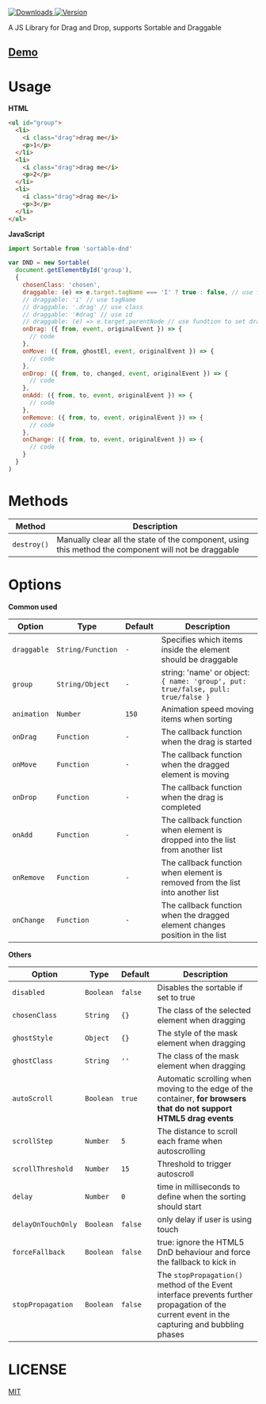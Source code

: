 <p>
  <a href="https://npm-stat.com/charts.html?package=sortable-dnd">
    <img alt="Downloads" src="https://img.shields.io/npm/dt/sortable-dnd.svg">
  </a>
  <a href="https://www.npmjs.com/package/sortable-dnd">
    <img alt="Version" src="https://img.shields.io/npm/v/sortable-dnd.svg"/>
  </a>
</p>



A JS Library for Drag and Drop, supports Sortable and Draggable

## [Demo](https://mfuu.github.io/sortable-dnd/)

# Usage

**HTML**
```html
<ul id="group">
  <li>
    <i class="drag">drag me</i>
    <p>1</p>
  </li>
  <li>
    <i class="drag">drag me</i>
    <p>2</p>
  </li>
  <li>
    <i class="drag">drag me</i>
    <p>3</p>
  </li>
</ul>
```

**JavaScript**
```js
import Sortable from 'sortable-dnd'

var DND = new Sortable(
  document.getElementById('group'),
  {
    chosenClass: 'chosen',
    draggable: (e) => e.target.tagName === 'I' ? true : false, // use function
    // draggable: 'i' // use tagName 
    // draggable: '.drag' // use class
    // draggable: '#drag' // use id
    // draggable: (e) => e.target.parentNode // use fundtion to set drag Element
    onDrag: ({ from, event, originalEvent }) => {
      // code
    },
    onMove: ({ from, ghostEl, event, originalEvent }) => {
      // code
    },
    onDrop: ({ from, to, changed, event, originalEvent }) => {
      // code
    },
    onAdd: ({ from, to, event, originalEvent }) => {
      // code
    },
    onRemove: ({ from, to, event, originalEvent }) => {
      // code
    },
    onChange: ({ from, to, event, originalEvent }) => {
      // code
    }
  }
)
```

# Methods

| **Method**   | **Description** |
|--------------|--------------|
| `destroy()`  | Manually clear all the state of the component, using this method the component will not be draggable |


# Options

**Common used**

|     **Option**    |      **Type**     | **Default** | **Description** |
|-------------------|-------------------|-------------|--------------|
| `draggable`       | `String/Function` | `-`         | Specifies which items inside the element should be draggable |
| `group`           | `String/Object`   | `-`         | string: 'name' or object: `{ name: 'group', put: true/false, pull: true/false }` |
| `animation`       | `Number`          | `150`       | Animation speed moving items when sorting |
| `onDrag`          | `Function`        | `-`         | The callback function when the drag is started |
| `onMove`          | `Function`        | `-`         | The callback function when the dragged element is moving |
| `onDrop`          | `Function`        | `-`         | The callback function when the drag is completed |
| `onAdd`           | `Function`        | `-`          | The callback function when element is dropped into the list from another list |
| `onRemove`        | `Function`        | `-`          | The callback function when element is removed from the list into another list|
| `onChange`        | `Function`        | `-`         | The callback function when the dragged element changes position in the list |


**Others**

|     **Option**    |      **Type**     | **Default** | **Description** |
|-------------------|-------------------|-------------|--------------|
| `disabled`        | `Boolean`         | `false`     | Disables the sortable if set to true |
| `chosenClass`     | `String`          | `{}`        | The class of the selected element when dragging |
| `ghostStyle`      | `Object`          | `{}`        | The style of the mask element when dragging |
| `ghostClass`      | `String`          | `''`        | The class of the mask element when dragging |
| `autoScroll`      | `Boolean`         | `true`      | Automatic scrolling when moving to the edge of the container, **for browsers that do not support HTML5 drag events** |
| `scrollStep`      | `Number`          | `5`         | The distance to scroll each frame when autoscrolling |
| `scrollThreshold` | `Number`          | `15`        | Threshold to trigger autoscroll |
| `delay`           | `Number`          | `0`         | time in milliseconds to define when the sorting should start |
| `delayOnTouchOnly`| `Boolean`         | `false`     | only delay if user is using touch |
| `forceFallback`   | `Boolean`         | `false`     | true: ignore the HTML5 DnD behaviour and force the fallback to kick in |
| `stopPropagation` | `Boolean`         | `false`     | The `stopPropagation()` method of the Event interface prevents further propagation of the current event in the capturing and bubbling phases |

# LICENSE

[MIT](https://github.com/mfuu/sortable-dnd/blob/main/LICENSE)